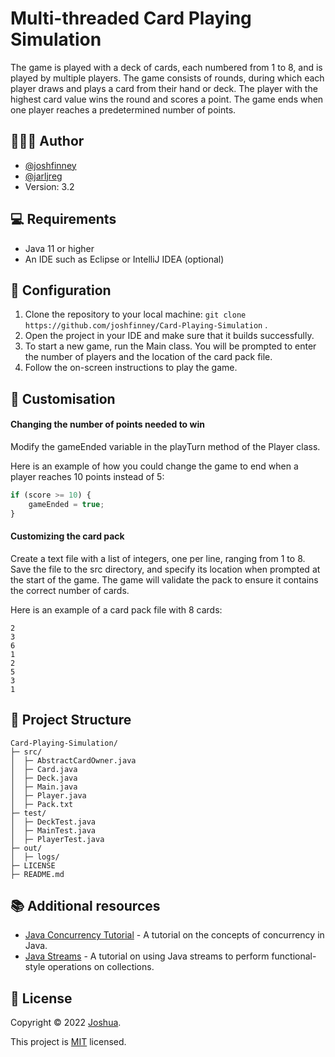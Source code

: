 
# Multi-threaded Card Playing Simulation
The game is played with a deck of cards, each numbered from 1 to 8, and is played by multiple players. The game consists of rounds, during which each player draws and plays a card from their hand or deck. The player with the highest card value wins the round and scores a point. The game ends when one player reaches a predetermined number of points.

## 👨🏽‍🎓 Author
- [@joshfinney](https://github.com/joshfinney)
- [@jarljreg](https://github.com/JarlJreg)
- Version: 3.2

## 💻 Requirements
- Java 11 or higher
- An IDE such as Eclipse or IntelliJ IDEA (optional)

## 📰 Configuration
1. Clone the repository to your local machine: ```git clone https://github.com/joshfinney/Card-Playing-Simulation```  .
2. Open the project in your IDE and make sure that it builds successfully.
3. To start a new game, run the Main class. You will be prompted to enter the number of players and the location of the card pack file.
4. Follow the on-screen instructions to play the game.

## 🎨 Customisation
#### Changing the number of points needed to win
Modify the gameEnded variable in the playTurn method of the Player class.

Here is an example of how you could change the game to end when a player reaches 10 points instead of 5:
```javascript
if (score >= 10) {
    gameEnded = true;
}
```

#### Customizing the card pack
Create a text file with a list of integers, one per line, ranging from 1 to 8. Save the file to the src directory, and specify its location when prompted at the start of the game. The game will validate the pack to ensure it contains the correct number of cards.

Here is an example of a card pack file with 8 cards:
```
2
3
6
1
2
5
3
1
```

## 🌲 Project Structure
```
Card-Playing-Simulation/
├─ src/
│  ├─ AbstractCardOwner.java
│  ├─ Card.java
│  ├─ Deck.java
│  ├─ Main.java
│  ├─ Player.java
│  ├─ Pack.txt
├─ test/
│  ├─ DeckTest.java
│  ├─ MainTest.java
│  ├─ PlayerTest.java
├─ out/
│  ├─ logs/
├─ LICENSE
├─ README.md
```

## 📚 Additional resources
- [Java Concurrency Tutorial](https://docs.oracle.com/javase/tutorial/essential/concurrency/) - A tutorial on the concepts of concurrency in Java.
- [Java Streams](https://docs.oracle.com/javase/tutorial/collections/streams/) - A tutorial on using Java streams to perform functional-style operations on collections.

## 📝 License
Copyright © 2022 [Joshua](https://github.com/joshfinney).

This project is [MIT](https://choosealicense.com/licenses/mit/) licensed.